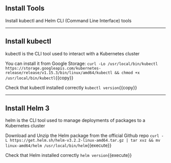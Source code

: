 ## Install Tools

Install kubectl and Helm CLI (Command Line Interface) tools

---

## Install kubectl

kubectl is the CLI tool used to interact with a Kubernetes cluster

You can install it from Google Storage:
`curl -Lo /usr/local/bin/kubectl https://storage.googleapis.com/kubernetes-release/release/v1.15.3/bin/linux/amd64/kubectl && chmod +x /usr/local/bin/kubectl`{{copy}}

Check that kubectl installed correctly
`kubectl version`{{copy}}

---

## Install Helm 3

helm is the CLI tool used to manage deployments of packages to a Kubernetes cluster

Download and Unzip the Helm package from the official Github repo
`curl -L https://get.helm.sh/helm-v3.2.2-linux-amd64.tar.gz | tar xvz && mv linux-amd64/helm /usr/local/bin/helm`{{execute}}

Check that Helm installed correctly
`helm version`{{execute}}
